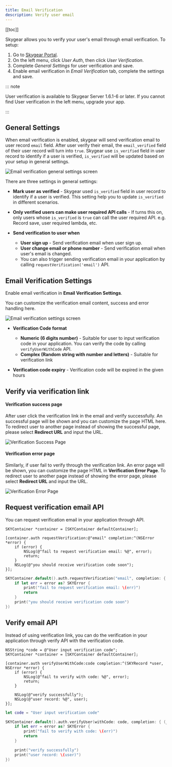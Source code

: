 ```yaml
---
title: Email Verification
description: Verify user email
---
```


[[toc]]

Skygear allows you to verify your user's email through email verification. To
setup: 

1. Go to [Skygear Portal](https://portal.skygear.io/).
1. On the left menu, click *User Auth*, then click *User Verification*.
1. Complete *General Settings* for user verification and save.
1. Enable email verification in *Email Verification* tab, complete the
settings and save.

::: note

User verification is available to Skygear Server 1.6.1-6 or later. If you
cannot find User verification in the left menu, upgrade your app.

:::


## General Settings

When email verification is enabled, skygear will send verification email to user
record `email` field. After user verify their email, the `email_verified`
field of their user record will turn into `true`. Skygear use `is_verified`
field in user record to identify if a user is verified, `is_verified` will be
updated based on your setup in general settings.

![Email verification general settings screen](/assets/user-verification/general-settings.png)

There are three settings in general settings:

- **Mark user as verified** - Skygear used `is_verified` field in user record
to identify if a user is verified. This setting help you to update `is_verified`
in different scenarios.

- **Only verified users can make user required API calls** - If turns this on,
only users whose `is_verified` is `true` can call the user required API. e.g.
Record save, user required lambda, etc.

- **Send verification to user when**
    - **User sign up** - Send verification email when user sign up.
    - **User change email or phone number** - Send verification email when
      user's email is changed.
    - You can also trigger sending verification email in your application by
      calling `requestVerification('email')` API.

## Email Verification Settings

Enable email verification in **Email Verification Settings**.

You can customize the verification email content, success and error handling here.

![Email verification settings screen](/assets/user-verification/email-verification-screenshot.png)

- **Verification Code format**
    - **Numeric (6 digits number)** - Suitable for user to input verification
      code in your application. You can verify the code by calling
      `verifyUserWithCode` API.
    - **Complex (Random string with number and letters)** - Suitable for
      verification link

- **Verification code expiry** - Verification code will be expired in the
  given hours


## Verify via verification link

#### Verification success page

After user click the verification link in the email and verify successfully. An
successful page will be shown and you can customize the page HTML here.
To redirect user to another page instead of showing the successful page, please
select **Redirect URL** and input the URL.

![Verification Success Page](/assets/user-verification/success-page-screenshot.png)


#### Verification error page

Similarly, if user fail to verify through the verification link. An error page
will be shown, you can customize the page HTML in **Verification Error Page**.
To redirect user to another page instead of showing the error page, please select
**Redirect URL** and input the URL.

![Verification Error Page](/assets/user-verification/error-page-screenshot.png)


## Request verification email API

You can request verification email in your application through API.

```obj-c
SKYContainer *container = [SKYContainer defaultContainer];

[container.auth requestVerification:@"email" completion:^(NSError *error) {
    if (error) {
        NSLog(@"fail to request verification email: %@", error);
        return;
    }
    NSLog(@"you should receive verification code soon");
}];
```

```swift
SKYContainer.default().auth.requestVerification("email", completion: { (error) in
    if let err = error as? SKYError {
        print("fail to request verification email: \(err)")
        return
    }
    print("you should receive verification code soon")
})
```

## Verify email API

Instead of using verification link, you can do the verification in your
application through verify API with the verification code.

```obj-c
NSString *code = @"User input verification code";
SKYContainer *container = [SKYContainer defaultContainer];

[container.auth verifyUserWithCode:code completion:^(SKYRecord *user, NSError *error) {
    if (error) {
        NSLog(@"fail to verify with code: %@", error);
        return;
    }

    NSLog(@"verify successfully");
    NSLog(@"user record: %@", user);
}];
```

```swift
let code = "User input verification code"

SKYContainer.default().auth.verifyUser(withCode: code, completion: { (_, error) in
    if let err = error as? SKYError {
        print("fail to verify with code: \(err)")
        return
    }

    print("verify successfully")
    print("user record: \(user)")
})
```
